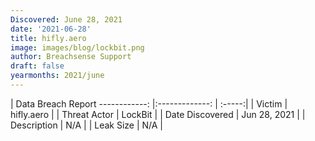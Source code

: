 ```yaml
---
Discovered: June 28, 2021
date: '2021-06-28'
title: hifly.aero
image: images/blog/lockbit.png
author: Breachsense Support
draft: false
yearmonths: 2021/june
---
```



| Data Breach Report
------------:   |:-------------:    | :-----:|
| Victim    | hifly.aero      | 
| Threat Actor    | LockBit      | 
| Date Discovered    | Jun 28, 2021      | 
| Description    | N/A      | 
| Leak Size    | N/A      | 


